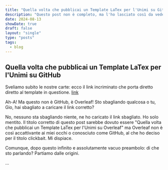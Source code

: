 ```yaml
---
title: "Quella volta che pubblicai un Template LaTex per l'Unimi su GitHub"
description: "Questo post non è completo, ma l'ho lasciato così da vederlo e ricordarmi di scriverlo/completarlo/iniziarlo"
date: 2024-08-13
showDate: true
draft: false
layout: "single"
type: "posts"
tags:
  - blog
---
```


## Quella volta che pubblicai un Template LaTex per l'Unimi su GitHub

Sveliamo subito le nostre carte: ecco il link incriminato che porta diretto diretto al template in questione. [link](https://it.overleaf.com/latex/templates/la-statale-universita-degli-studi-di-milano-unimi-presentation/ykkwvfdbqydr)

Ah-A! Ma questo non è GitHub, è Overleaf! Sto sbagliando qualcosa o tu, Gio, hai sbagliato a caricare il link corretto?

No, nessuno sta sbagliando niente, ne ho caricato il link sbagliato. Ho solo mentito. Il titolo corretto di questo post sarebbe dovuto essere "Quella volta che pubblicai un Template LaTex per l'Unimi su Overleaf" ma Overleaf non è così accattivante ai miei occhi o conosciuto come GitHub, al che ho deciso per il titolo clickbait. Mi dispiace.

Comunque, dopo questo infinito e assolutamente vacuo preambolo: di che sto parlando? Partiamo dalle origini.

...